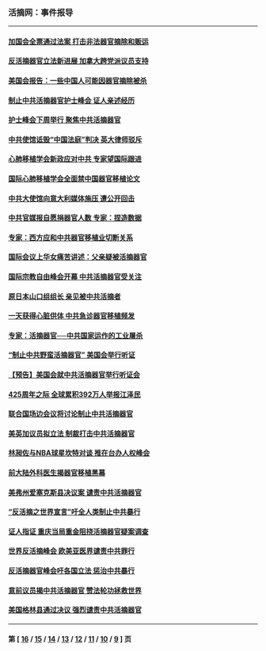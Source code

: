 ### 活摘网：事件报导
---
#### [加国会全票通过法案 打击非法器官摘除和贩运](../../pages/nf5877/n13884924.md?04220430) 
#### [反活摘器官立法新进展 加拿大跨党派议员支持](../../pages/nf5877/n13876061.md?04220430) 
#### [美国会报告：一些中国人可能因器官摘除被杀](../../pages/nf5877/n13867964.md?04220430) 
#### [制止中共活摘器官护士峰会 证人亲述经历](../../pages/nf5877/n13859007.md?04220430) 
#### [护士峰会下周举行 聚焦中共活摘器官](../../pages/nf5877/n13855418.md?04220430) 
#### [中共使馆诋毁“中国法庭”判决 英大律师驳斥](../../pages/nf5877/n13833945.md?04220430) 
#### [心肺移植学会新政应对中共 专家望国际跟进](../../pages/nf5877/n13829043.md?04220430) 
#### [国际心肺移植学会全面禁中国器官移植论文](../../pages/nf5877/n13827785.md?04220430) 
#### [中共大使馆向意大利媒体施压 遭公开回击](../../pages/nf5877/n13826038.md?04220430) 
#### [中共官媒报自愿捐器官人数 专家：捏造数据](../../pages/nf5877/n13814130.md?04220430) 
#### [专家：西方应和中共器官移植业切断关系](../../pages/nf5877/n13772828.md?04220430) 
#### [国际会议上华女痛苦讲述：父亲疑被活摘器官](../../pages/nf5877/n13771583.md?04220430) 
#### [国际宗教自由峰会开幕 中共活摘器官受关注](../../pages/nf5877/n13769995.md?04220430) 
#### [原日本山口组组长 亲见被中共活摘者](../../pages/nf5877/n13767360.md?04220430) 
#### [一天获得心脏供体 中共急诊器官移植频发](../../pages/nf5877/n13764689.md?04220430) 
#### [专家：活摘器官──中共国家运作的工业屠杀](../../pages/nf5877/n13761178.md?04220430) 
#### [“制止中共野蛮活摘器官” 美国会举行听证](../../pages/nf5877/n13735831.md?04220430) 
#### [【预告】美国会就中共活摘器官举行听证会](../../pages/nf5877/n13732843.md?04220430) 
#### [425周年之际 全球累积392万人举报江泽民](../../pages/nf5877/n13719232.md?04220430) 
#### [联合国场边会议将讨论制止中共活摘器官](../../pages/nf5877/n13656361.md?04220430) 
#### [美英加议员拟立法 制裁打击中共活摘器官](../../pages/nf5877/n13430251.md?04220430) 
#### [林昶佐与NBA球星坎特对谈 推在台办人权峰会](../../pages/nf5877/n13414467.md?04220430) 
#### [前大陆外科医生揭器官移植黑幕](../../pages/nf5877/n13401416.md?04220430) 
#### [美弗州爱塞克斯县决议案 谴责中共活摘器官](../../pages/nf5877/n13320919.md?04220430) 
#### [“反活摘之世界宣言”吁全人类制止中共暴行](../../pages/nf5877/n13259730.md?04220430) 
#### [证人指证 重庆当局重金阻挠活摘器官疑案调查](../../pages/nf5877/n13259127.md?04220430) 
#### [世界反活摘峰会 欧美亚医界谴责中共罪行](../../pages/nf5877/n13253550.md?04220430) 
#### [反活摘器官峰会吁各国立法 惩治中共暴行](../../pages/nf5877/n13245052.md?04220430) 
#### [意前议员揭中共活摘器官 赞法轮功拯救世界](../../pages/nf5877/n13203445.md?04220430) 
#### [美国格林县通过决议 强烈谴责中共活摘器官](../../pages/nf5877/n13119367.md?04220430) 

---
#### 第 [ [16](./16.md?04220430) / [15](./15.md?04220430) / [14](./14.md?04220430) / [13](./13.md?04220430) / [12](./12.md?04220430) / [11](./11.md?04220430) / [10](./10.md?04220430) / [9](./9.md?04220430) ] 页
